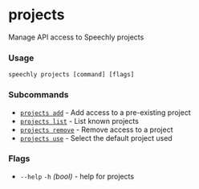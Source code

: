 # projects

Manage API access to Speechly projects

### Usage

```
speechly projects [command] [flags]
```

### Subcommands

* [`projects add`](projects_add.md) - Add access to a pre-existing project
* [`projects list`](projects_list.md) - List known projects
* [`projects remove`](projects_remove.md) - Remove access to a project
* [`projects use`](projects_use.md) - Select the default project used

### Flags

* `--help` `-h` _(bool)_ - help for projects
